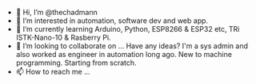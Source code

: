 - 👋 Hi, I’m @thechadmann
- 👀 I’m interested in automation, software dev and web app.
- 🌱 I’m currently learning Arduino, Python, ESP8266 & ESP32 etc, TRi ISTK-Nano-10 & Rasberry Pi.
- 💞️ I’m looking to collaborate on ... Have any ideas? I'm a sys admin and also worked as engineer in automation long ago. New to machine programming. Starting from scratch.
- 📫 How to reach me ...

<!---
thechadmann/thechadmann is a ✨ special ✨ repository because its `README.md` (this file) appears on your GitHub profile.
You can click the Preview link to take a look at your changes.
--->
